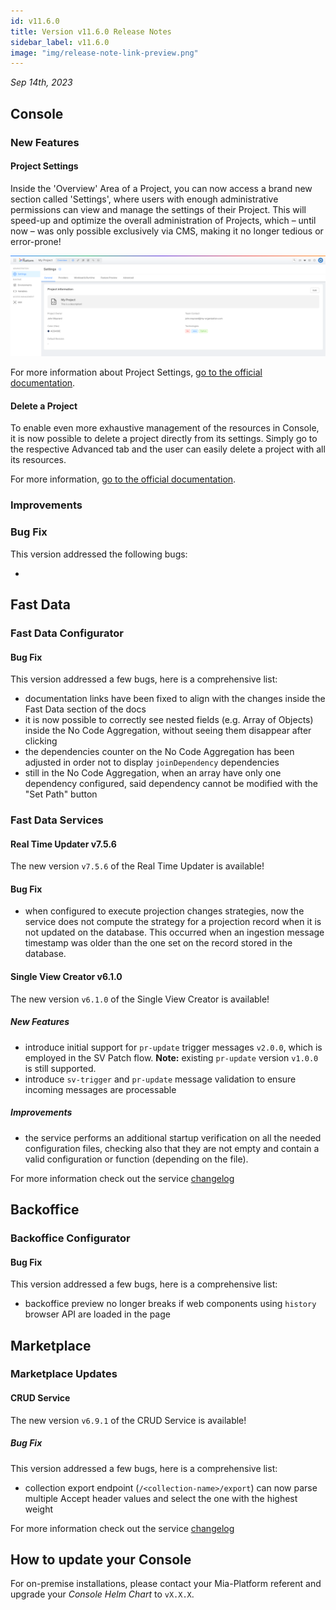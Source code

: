 ```yaml
---
id: v11.6.0
title: Version v11.6.0 Release Notes
sidebar_label: v11.6.0
image: "img/release-note-link-preview.png"
---
```


_Sep 14th, 2023_

## Console

### New Features

#### Project Settings

Inside the 'Overview' Area of a Project, you can now access a brand new section called 'Settings', where users with enough administrative permissions can view and manage the settings of their Project. This will speed-up and optimize the overall administration of Projects, which – until now – was only possible exclusively via CMS, making it no longer tedious or error-prone!


![Project Settings](./img/overview/project-settings.png)


For more information about Project Settings, [go to the official documentation](/development_suite/set-up-infrastructure/project-settings.md).

#### Delete a Project

To enable even more exhaustive management of the resources in Console, it is now possible to delete a project directly from its settings. 
Simply go to the respective Advanced tab and the user can easily delete a project with all its resources. 

For more information, [go to the official documentation](/development_suite/set-up-infrastructure/delete-a-project.md).


### Improvements

### Bug Fix

This version addressed the following bugs:

* 

## Fast Data

### Fast Data Configurator

#### Bug Fix

This version addressed a few bugs, here is a comprehensive list:

* documentation links have been fixed to align with the changes inside the Fast Data section of the docs
* it is now possible to correctly see nested fields (e.g. Array of Objects) inside the No Code Aggregation, without seeing them disappear after clicking
* the dependencies counter on the No Code Aggregation has been adjusted in order not to display `joinDependency` dependencies
* still in the No Code Aggregation, when an array have only one dependency configured, said dependency cannot be modified with the "Set Path" button

### Fast Data Services

#### Real Time Updater v7.5.6

The new version `v7.5.6` of the Real Time Updater is available!

#### Bug Fix

* when configured to execute projection changes strategies, now the service does not compute the strategy for a projection record when it is not updated on the database. This occurred when an ingestion message timestamp was older than the one set on the record stored in the database.

#### Single View Creator v6.1.0

The new version `v6.1.0` of the Single View Creator is available!

##### New Features

* introduce initial support for `pr-update` trigger messages `v2.0.0`, which is employed in the SV Patch flow. **Note:** existing `pr-update` version `v1.0.0` is still supported.
* introduce `sv-trigger` and `pr-update` message validation to ensure incoming messages are processable

##### Improvements

* the service performs an additional startup verification on all the needed configuration files, checking also that they are not empty and contain a valid configuration or function (depending on the file).

For more information check out the service [changelog](/runtime_suite/single-view-creator/changelog.md)


## Backoffice

### Backoffice Configurator

#### Bug Fix

This version addressed a few bugs, here is a comprehensive list:

* backoffice preview no longer breaks if web components using `history` browser API are loaded in the page

## Marketplace

### Marketplace Updates

#### CRUD Service

The new version `v6.9.1` of the CRUD Service is available!

##### Bug Fix

This version addressed a few bugs, here is a comprehensive list:

* collection export endpoint (`/<collection-name>/export`) can now parse multiple Accept header values and select the one with the highest weight

For more information check out the service [changelog](/runtime_suite/crud-service/changelog.md)


## How to update your Console

For on-premise installations, please contact your Mia-Platform referent and upgrade your _Console Helm Chart_ to `vX.X.X`.
